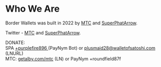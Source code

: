 # Who We Are

Border Wallets was built in 2022 by [MTC](https://mtcfyi.keybase.pub) and [SuperPhatArrow](https://github.com/superphatarrow).

Twitter - [MTC](https://twitter.com/ghostofmtc) and [SuperPhatArrow](https://twitter.com/superphatarrow).

DONATE:<br>
SPA [+purplefire896 ](https://paynym.is/+purplefire896) (PayNym Bot) or plusmaid28@walletofsatoshi.com (LNURL)<br>
MTC: [getalby.com/mtc](https://getalby.com/mtc) (LN) or PayNym +roundfield87f
